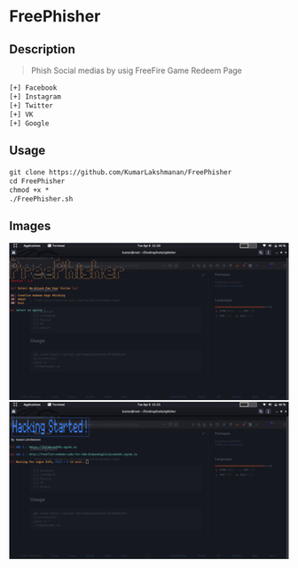 # FreePhisher

## Description

> Phish Social medias by usig FreeFire Game Redeem Page

```
[+] Facebook
[+] Instagram
[+] Twitter
[+] VK
[+] Google
```

## Usage

```
git clone https://github.com/KumarLakshmanan/FreePhisher
cd FreePhisher
chmod +x *
./FreePhisher.sh
```


## Images

<img src="https://raw.githubusercontent.com/KumarLakshmanan/FreePhisher/main/images/Screenshot%20from%202021-04-06%2011-20-45.png">

<img src="https://raw.githubusercontent.com/KumarLakshmanan/FreePhisher/main/images/Screenshot%20from%202021-04-06%2011-21-01.png">
